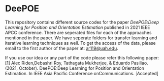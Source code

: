 # DeePOE

This repository contains different source codes for the paper *DeePOE:Deep Learning for Position and Orientation Estimation* published in 2021 IEEE APCC conference. There are seperated files for each of the approaches mentioned in the paper. We have seperate folders for transfer learning and iterative learning techniques as well. To get the access of the data, please email to the first author of the paper at: ar119@uah.edu.


If you use our idea or any part of the code please refer this following paper: 
[1] Alec Riden,Debashri Roy, Tathagata Mukherjee, & Eduardo Pasiliao. (2021, October). DeePOE:Deep Learning for Position and Orientation Estimation. In IEEE Asia Pacific Conference onCommunications. [Accepted]
